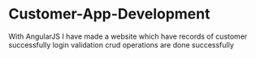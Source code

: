 # Customer-App-Development
With AngularJS I have made a website which have records of customer successfully login validation crud operations are done successfully

